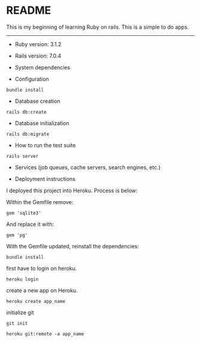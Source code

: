 # README

This is my beginning of learning Ruby on rails.
This is a simple to do apps.

---

* Ruby version:
    3.1.2
* Rails version:
    7.0.4
* System dependencies

* Configuration
```
bundle install
```
* Database creation
```
rails db:create
```
* Database initialization
```
rails db:migrate
```
* How to run the test suite
```
rails server
```

* Services (job queues, cache servers, search engines, etc.)

* Deployment instructions

I deployed this project into Heroku. Process is below:

Within the Gemfile remove:

```
gem 'sqlite3'
```
And replace it with:
```
gem 'pg'
```
With the Gemfile updated, reinstall the dependencies:
```
bundle install
```
first have to login on heroku.
```
heroku login
```
create a new app on Heroku.
```
heroku create app_name
```
initialize git
```
git init
```
```
heroku git:remote -a app_name
```

```

```

